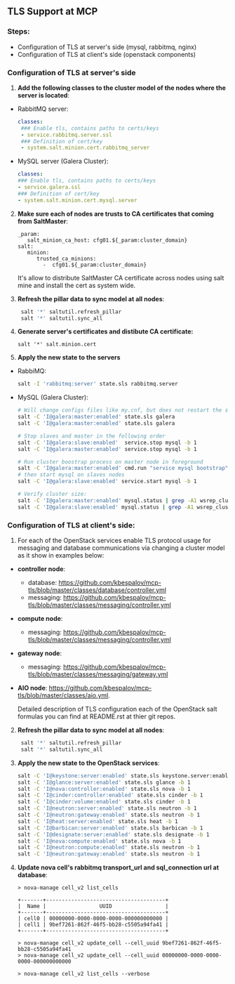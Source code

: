 ## TLS Support at MCP

### Steps:
 -  Configuration of TLS at server's side (mysql, rabbitmq, nginx)
 -  Configuration of TLS at client's side (openstack components)


### Configuration of TLS at server's side

1. **Add the following classes to the cluster model of the nodes where the server is located**:

- RabbitMQ server:
    ```yml
    classes:
     ### Enable tls, contains paths to certs/keys
     - service.rabbitmq.server.ssl
     ### Definition of cert/key
     - system.salt.minion.cert.rabbitmq_server
     ```
- MySQL server (Galera Cluster):
     ```yml
    classes:
     ### Enable tls, contains paths to certs/keys
    - service.galera.ssl
    ### Definition of cert/key
    - system.salt.minion.cert.mysql.server
     ```

2. **Make sure each of nodes are trusts to CA certificates that coming from SaltMaster**:

    ```
    _param:
       salt_minion_ca_host: cfg01.${_param:cluster_domain}
    salt:
       minion:
          trusted_ca_minions:
            -  cfg01.${_param:cluster_domain}
    ```
    It's allow to distribute SaltMaster CA certificate across nodes using salt mine and install the cert as system wide.


3. **Refresh the pillar data to sync model at all nodes**:

    ```sh
     salt '*' saltutil.refresh_pillar
     salt '*' saltutil.sync_all
     ```    

4. **Generate server's certificates and distibute CA certificate:**
    ```
    salt '*' salt.minion.cert
    ```

5. **Apply the new state to the servers**

- RabbiMQ:
    ```sh
    salt -I 'rabbitmq:server' state.sls rabbitmq.server
    ```
- MySQL (Galera Cluster):
   ```sh
   # Will change configs files like my.cnf, but does not restart the service
   salt -C 'I@galera:master:enabled' state.sls galera
   salt -C 'I@galera:master:enabled' state.sls galera

   # Stop slaves and master in the following order
   salt -C 'I@galera:slave:enabled'  service.stop mysql -b 1
   salt -C 'I@galera:master:enabled' service.stop mysql -b 1

   # Run cluster boostrap process on master node in foreground
   salt -C 'I@galera:master:enabled' cmd.run "service mysql bootstrap" &
   # then start mysql on slaves nodes
   salt -C 'I@galera:slave:enabled' service.start mysql -b 1

   # Verify cluster size:
   salt -C 'I@galera:master:enabled' mysql.status | grep -A1 wsrep_cluster_size
   salt -C 'I@galera:slave:enabled' mysql.status | grep -A1 wsrep_cluster_size
   ```

### Configuration of TLS at client's side:

1. For each of the OpenStack services enable TLS protocol usage for messaging and database communications via changing a cluster model as it show in examples below:

* **controller node**:

	* database: https://github.com/kbespalov/mcp-tls/blob/master/classes/database/controller.yml
	* messaging: https://github.com/kbespalov/mcp-tls/blob/master/classes/messaging/controller.yml

* **compute node**:
	* messaging: https://github.com/kbespalov/mcp-tls/blob/master/classes/messaging/controller.yml

* **gateway node**:
  * messaging: https://github.com/kbespalov/mcp-tls/blob/master/classes/messaging/gateway.yml

* **AIO node**: https://github.com/kbespalov/mcp-tls/blob/master/classes/aio.yml.

  Detailed description of TLS configuration each of the OpenStack salt formulas you can find at README.rst at thier git repos.


2. **Refresh the pillar data to sync model at all nodes**:

    ```sh
     salt '*' saltutil.refresh_pillar
     salt '*' saltutil.sync_all
     ```    

3. **Apply the new state to the OpenStack services**:

    ```sh
    salt -C 'I@keystone:server:enabled' state.sls keystone.server:enabled -b 1
    salt -C 'I@glance:server:enabled' state.sls glance -b 1
    salt -C 'I@nova:controller:enabled' state.sls nova -b 1
    salt -C 'I@cinder:controller:enabled' state.sls cinder -b 1
    salt -C 'I@cinder:volume:enabled' state.sls cinder -b 1
    salt -C 'I@neutron:server:enabled' state.sls neutron -b 1
    salt -C 'I@neutron:gateway:enabled' state.sls neutron -b 1
    salt -C 'I@heat:server:enabled' state.sls heat -b 1
    salt -C 'I@barbican:server:enabled' state.sls barbican -b 1
    salt -C 'I@designate:server:enabled' state.sls designate -b 1
    salt -C 'I@nova:compute:enabled' state.sls nova -b 1
    salt -C 'I@neutron:compute:enabled' state.sls neutron -b 1
    salt -C 'I@neutron:gateway:enabled' state.sls neutron -b 1
    ```

4. **Update nova cell's rabbitmq transport_url and sql_connection url at database**:
    ```
    > nova-manage cell_v2 list_cells

    +-------+--------------------------------------+
    |  Name |                 UUID                 |
    +-------+--------------------------------------+
    | cell0 | 00000000-0000-0000-0000-000000000000 |
    | cell1 | 9bef7261-862f-46f5-bb28-c5505a94fa41 |
    +-------+--------------------------------------+

    > nova-manage cell_v2 update_cell --cell_uuid 9bef7261-862f-46f5-bb28-c5505a94fa41
    > nova-manage cell_v2 update_cell --cell_uuid 00000000-0000-0000-0000-000000000000

    > nova-manage cell_v2 list_cells --verbose
    ```
